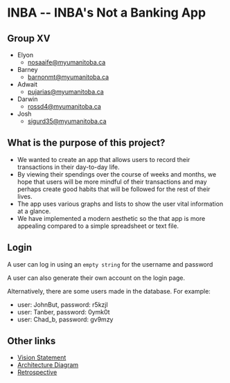 # INBA -- INBA's Not a Banking App

## Group XV

- Elyon
  - <nosaaife@myumanitoba.ca>
- Barney
  - <barnonmt@myumanitoba.ca>
- Adwait
  - <pujarias@myumanitoba.ca>
- Darwin
  - <rossd4@myumanitoba.ca>
- Josh
  - <sigurd35@myumanitoba.ca>

## What is the purpose of this project?
- We wanted to create an app that allows users to record their transactions in their day-to-day life. 
- By viewing their spendings over the course of weeks and months, we hope that users will be more mindful of their transactions and may perhaps create good habits that will be followed for the rest of their lives. 
- The app uses various graphs and lists to show the user vital information at a glance. 
- We have implemented a modern aesthetic so the that app is more appealing compared to a simple spreadsheet or text file.

## Login

A user can log in using an `empty string` for the username and password

A user can also generate their own account on the login page.

Alternatively, there are some users made in the database. For example:

- user: JohnBut, password: r5kzjl
- user: Tanber, password: 0ymk0t
- user: Chad_b, password: gv9mzy

## Other links
- [Vision Statement](VISION.md) 
- [Architecture Diagram](ARCHITECTURE.md) 
- [Retrospective](RETROSPECTIVE.md)
